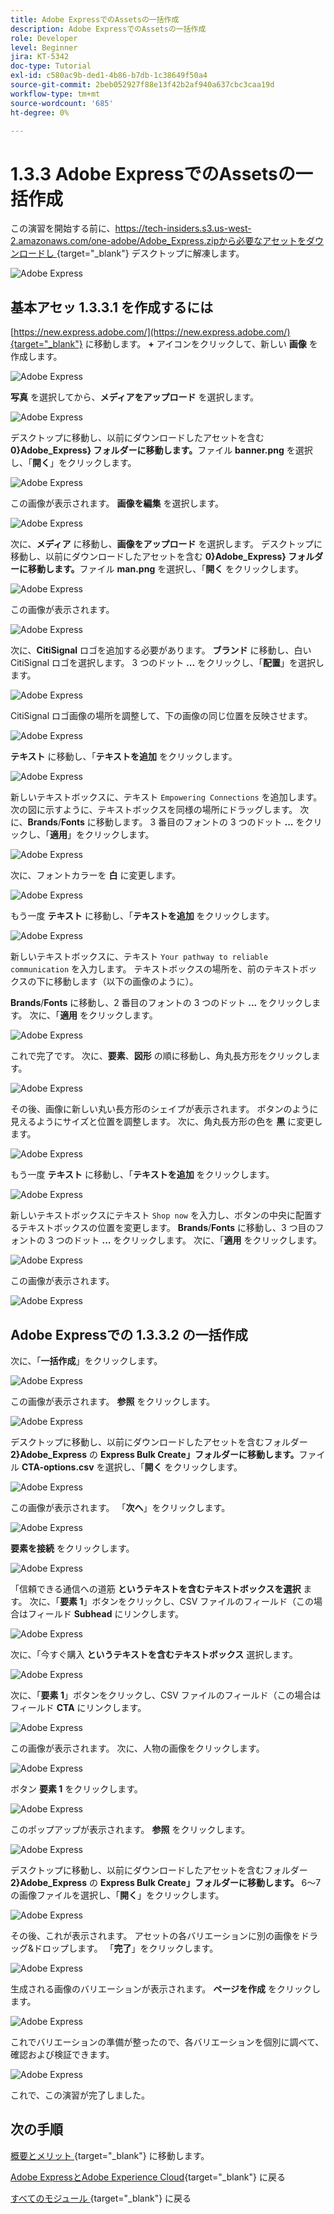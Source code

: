 ```yaml
---
title: Adobe ExpressでのAssetsの一括作成
description: Adobe ExpressでのAssetsの一括作成
role: Developer
level: Beginner
jira: KT-5342
doc-type: Tutorial
exl-id: c580ac9b-ded1-4b86-b7db-1c38649f50a4
source-git-commit: 2beb052927f88e13f42b2af940a637cbc3caa19d
workflow-type: tm+mt
source-wordcount: '685'
ht-degree: 0%

---
```


# 1.3.3 Adobe ExpressでのAssetsの一括作成

この演習を開始する前に、[https://tech-insiders.s3.us-west-2.amazonaws.com/one-adobe/Adobe_Express.zipから必要なアセットをダウンロードし ](https://tech-insiders.s3.us-west-2.amazonaws.com/one-adobe/Adobe_Express.zip){target="_blank"} デスクトップに解凍します。

![Adobe Express](./images/expressassets.png)

## 基本アセッ 1.3.3.1 を作成するには

[https://new.express.adobe.com/](https://new.express.adobe.com/){target="_blank"} に移動します。 **+** アイコンをクリックして、新しい **画像** を作成します。

![Adobe Express](./images/expressbc0.png)

**写真** を選択してから、**メディアをアップロード** を選択します。

![Adobe Express](./images/expressbc1.png)

デスクトップに移動し、以前にダウンロードしたアセットを含む **0&rbrace;Adobe_Express&rbrace; フォルダーに移動します。**&#x200B;ファイル **banner.png** を選択し、「**開く**」をクリックします。

![Adobe Express](./images/expressbc2.png)

この画像が表示されます。 **画像を編集** を選択します。

![Adobe Express](./images/expressbc3.png)

次に、**メディア** に移動し、**画像をアップロード** を選択します。 デスクトップに移動し、以前にダウンロードしたアセットを含む **0&rbrace;Adobe_Express&rbrace; フォルダーに移動します。**&#x200B;ファイル **man.png** を選択し、「**開く** をクリックします。

![Adobe Express](./images/expressbc4.png)

この画像が表示されます。

![Adobe Express](./images/expressbc5.png)

次に、**CitiSignal** ロゴを追加する必要があります。 **ブランド** に移動し、白い CitiSignal ロゴを選択します。 3 つのドット **...** をクリックし、「**配置**」を選択します。

![Adobe Express](./images/expressbc6.png)

CitiSignal ロゴ画像の場所を調整して、下の画像の同じ位置を反映させます。

![Adobe Express](./images/expressbc7.png)

**テキスト** に移動し、「**テキストを追加** をクリックします。

![Adobe Express](./images/expressbc7a.png)

新しいテキストボックスに、テキスト `Empowering Connections` を追加します。 次の図に示すように、テキストボックスを同様の場所にドラッグします。 次に、**Brands**/**Fonts** に移動します。 3 番目のフォントの 3 つのドット **...** をクリックし、「**適用**」をクリックします。

![Adobe Express](./images/expressbc8.png)

次に、フォントカラーを **白** に変更します。

![Adobe Express](./images/expressbc9.png)

もう一度 **テキスト** に移動し、「**テキストを追加** をクリックします。

![Adobe Express](./images/expressbc10.png)

新しいテキストボックスに、テキスト `Your pathway to reliable communication` を入力します。 テキストボックスの場所を、前のテキストボックスの下に移動します（以下の画像のように）。

**Brands**/**Fonts** に移動し、2 番目のフォントの 3 つのドット **...** をクリックします。 次に、「**適用** をクリックします。

![Adobe Express](./images/expressbc12.png)

これで完了です。 次に、**要素**、**図形** の順に移動し、角丸長方形をクリックします。

![Adobe Express](./images/expressbc13.png)

その後、画像に新しい丸い長方形のシェイプが表示されます。 ボタンのように見えるようにサイズと位置を調整します。 次に、角丸長方形の色を **黒** に変更します。

![Adobe Express](./images/expressbc14.png)

もう一度 **テキスト** に移動し、「**テキストを追加** をクリックします。

![Adobe Express](./images/expressbc15.png)

新しいテキストボックスにテキスト `Shop now` を入力し、ボタンの中央に配置するテキストボックスの位置を変更します。 **Brands**/**Fonts** に移動し、3 つ目のフォントの 3 つのドット **...** をクリックします。 次に、「**適用** をクリックします。

![Adobe Express](./images/expressbc16.png)

この画像が表示されます。

![Adobe Express](./images/expressbc17.png)

## Adobe Expressでの 1.3.3.2 の一括作成

次に、「**一括作成**」をクリックします。

![Adobe Express](./images/expressbc18.png)

この画像が表示されます。 **参照** をクリックします。

![Adobe Express](./images/expressbc19.png)

デスクトップに移動し、以前にダウンロードしたアセットを含むフォルダー **2&rbrace;Adobe_Express** の **Express Bulk Create」フォルダーに移動します。**&#x200B;ファイル **CTA-options.csv** を選択し、「**開く** をクリックします。

![Adobe Express](./images/expressbc20.png)

この画像が表示されます。 「**次へ**」をクリックします。

![Adobe Express](./images/expressbc21.png)

**要素を接続** をクリックします。

![Adobe Express](./images/expressbc22.png)

「信頼できる通信への道筋 **というテキストを含むテキストボックスを選択** ます。 次に、「**要素 1**」ボタンをクリックし、CSV ファイルのフィールド（この場合はフィールド **Subhead** にリンクします。

![Adobe Express](./images/expressbc23.png)

次に、「今すぐ購入 **というテキストを含むテキストボックス** 選択します。

![Adobe Express](./images/expressbc24.png)

次に、「**要素 1**」ボタンをクリックし、CSV ファイルのフィールド（この場合はフィールド **CTA** にリンクします。

![Adobe Express](./images/expressbc25.png)

この画像が表示されます。 次に、人物の画像をクリックします。

![Adobe Express](./images/expressbc26.png)

ボタン **要素 1** をクリックします。

![Adobe Express](./images/expressbc27.png)

このポップアップが表示されます。 **参照** をクリックします。

![Adobe Express](./images/expressbc28.png)

デスクトップに移動し、以前にダウンロードしたアセットを含むフォルダー **2&rbrace;Adobe_Express** の **Express Bulk Create」フォルダーに移動します。** 6～7 の画像ファイルを選択し、「**開く**」をクリックします。

![Adobe Express](./images/expressbc29.png)

その後、これが表示されます。 アセットの各バリエーションに別の画像をドラッグ&amp;ドロップします。 「**完了**」をクリックします。

![Adobe Express](./images/expressbc31.png)

生成される画像のバリエーションが表示されます。 **ページを作成** をクリックします。

![Adobe Express](./images/expressbc32.png)

これでバリエーションの準備が整ったので、各バリエーションを個別に調べて、確認および検証できます。

![Adobe Express](./images/expressbc33.png)

これで、この演習が完了しました。

## 次の手順

[ 概要とメリット ](./summary.md){target="_blank"} に移動します。

[Adobe ExpressとAdobe Experience Cloud](./express.md){target="_blank"} に戻る

[ すべてのモジュール ](./../../../overview.md){target="_blank"} に戻る